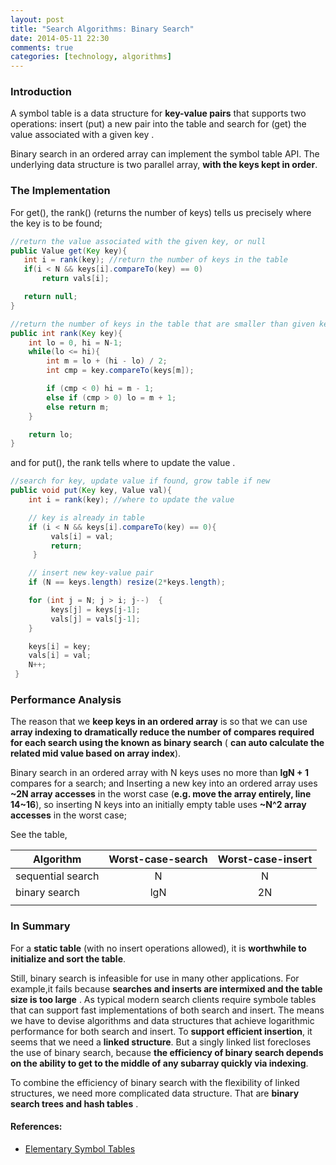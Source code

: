 ```yaml
---
layout: post
title: "Search Algorithms: Binary Search"
date: 2014-05-11 22:30
comments: true
categories: [technology, algorithms]
---
```

### Introduction
A symbol table is a data structure for **key-value pairs** that supports two operations: insert (put) a new pair into the table and search for (get) the value associated with a given key .

Binary search in an ordered array can implement the symbol table API. The underlying data structure is two parallel array, **with the keys kept in order**.

### The Implementation  
For get(), the rank() (returns the number of keys) tells us precisely where the key is to be found;

~~~ java
//return the value associated with the given key, or null
public Value get(Key key){
   int i = rank(key); //return the number of keys in the table
   if(i < N && keys[i].compareTo(key) == 0)
       return vals[i];

   return null;
}
~~~

~~~ java
//return the number of keys in the table that are smaller than given key
public int rank(Key key){
    int lo = 0, hi = N-1;
    while(lo <= hi){
        int m = lo + (hi - lo) / 2;
        int cmp = key.compareTo(keys[m]);

        if (cmp < 0) hi = m - 1;
        else if (cmp > 0) lo = m + 1;
        else return m;
    }

    return lo;
}
~~~

and for put(), the rank tells where to update the value .

~~~ java
//search for key, update value if found, grow table if new
public void put(Key key, Value val){
    int i = rank(key); //where to update the value

    // key is already in table
    if (i < N && keys[i].compareTo(key) == 0){
         vals[i] = val;
         return;
     }

    // insert new key-value pair
    if (N == keys.length) resize(2*keys.length);

    for (int j = N; j > i; j--)  {
         keys[j] = keys[j-1];
         vals[j] = vals[j-1];
    }

    keys[i] = key;
    vals[i] = val;
    N++;
 }
~~~

### Performance Analysis

The reason that we **keep keys in an ordered array** is so that we can use **array indexing to dramatically reduce the number of compares required for each search using the known as binary search** ( **can auto calculate the related mid value based on array index**).  

Binary search in an ordered array with N keys uses no more than **lgN + 1** compares for a search; and Inserting a new key into an ordered array uses **~2N array accesses** in the worst case (**e.g. move the array entirely, line 14~16**), so inserting N keys into an initially empty table uses **~N^2 array accesses** in the worst case;

See the table,

   | Algorithm         | Worst-case-search   | Worst-case-insert|
   |-------------------|:-------------------:|:----------------:|
   | sequential search |  N                  |     N            |
   | binary search     |  lgN                |    2N            |
   |      |                  |                |  

### In Summary  
For a **static table** (with no insert operations allowed), it is **worthwhile to initialize and sort the table**.

Still, binary search is infeasible for use in many other applications. For example,it fails because **searches and inserts are intermixed and the table size is too large** . As typical modern search clients require symbole tables that can support fast implementations of both search and insert. The means we have to devise algorithms and data structures that achieve logarithmic performance for both search and insert. To **support efficient insertion**, it seems that we need a **linked structure**. But a singly linked list forecloses the use of binary search, because **the efficiency of binary search depends on the ability to get to the middle of any subarray quickly via indexing**.

To combine the efficiency of binary search with the flexibility of linked structures, we need more complicated data structure. That are **binary search trees and hash tables** .

#### References:  
  * [Elementary Symbol Tables](http://algs4.cs.princeton.edu/31elementary/)
